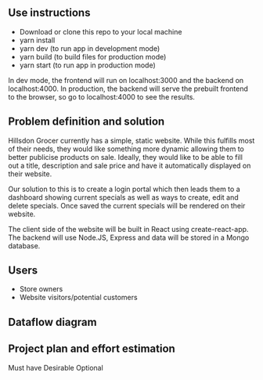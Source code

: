## Use instructions

- Download or clone this repo to your local machine
- yarn install
- yarn dev (to run app in development mode)
- yarn build (to build files for production mode)
- yarn start (to run app in production mode)

In dev mode, the frontend will run on localhost:3000 and the backend on localhost:4000. In production, the backend will serve the prebuilt frontend to the browser, so go to localhost:4000 to see the results.

## Problem definition and solution

Hillsdon Grocer currently has a simple, static website. While this fulfills most of their needs, they would like something more dynamic allowing them to better publicise products on sale. Ideally, they would like to be able to fill out a title, description and sale price and have it automatically displayed on their website.

Our solution to this is to create a login portal which then leads them to a dashboard showing current specials as well as ways to create, edit and delete specials. Once saved the current specials will be rendered on their website.

The client side of the website will be built in React using create-react-app. The backend will use Node.JS, Express and data will be stored in a Mongo database.

## Users

- Store owners
- Website visitors/potential customers

## Dataflow diagram

## Project plan and effort estimation

Must have
Desirable
Optional
